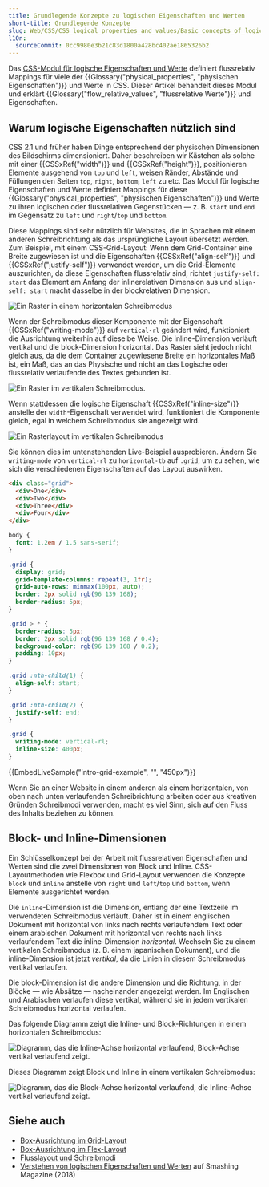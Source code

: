 ```yaml
---
title: Grundlegende Konzepte zu logischen Eigenschaften und Werten
short-title: Grundlegende Konzepte
slug: Web/CSS/CSS_logical_properties_and_values/Basic_concepts_of_logical_properties_and_values
l10n:
  sourceCommit: 0cc9980e3b21c83d1800a428bc402ae1865326b2
---
```


Das [CSS-Modul für logische Eigenschaften und Werte](/de/docs/Web/CSS/CSS_logical_properties_and_values#properties) definiert flussrelativ Mappings für viele der {{Glossary("physical_properties", "physischen Eigenschaften")}} und Werte in CSS. Dieser Artikel behandelt dieses Modul und erklärt {{Glossary("flow_relative_values", "flussrelative Werte")}} und Eigenschaften.

## Warum logische Eigenschaften nützlich sind

CSS 2.1 und früher haben Dinge entsprechend der physischen Dimensionen des Bildschirms dimensioniert. Daher beschreiben wir Kästchen als solche mit einer {{CSSxRef("width")}} und {{CSSxRef("height")}}, positionieren Elemente ausgehend von `top` und `left`, weisen Ränder, Abstände und Füllungen den Seiten `top`, `right`, `bottom`, `left` zu etc. Das Modul für logische Eigenschaften und Werte definiert Mappings für diese {{Glossary("physical_properties", "physischen Eigenschaften")}} und Werte zu ihren logischen oder flussrelativen Gegenstücken — z. B. `start` und `end` im Gegensatz zu `left` und `right`/`top` und `bottom`.

Diese Mappings sind sehr nützlich für Websites, die in Sprachen mit einem anderen Schreibrichtung als das ursprüngliche Layout übersetzt werden. Zum Beispiel, mit einem CSS-Grid-Layout: Wenn dem Grid-Container eine Breite zugewiesen ist und die Eigenschaften {{CSSxRef("align-self")}} und {{CSSxRef("justify-self")}} verwendet werden, um die Grid-Elemente auszurichten, da diese Eigenschaften flussrelativ sind, richtet `justify-self: start` das Element am Anfang der inlinerelativen Dimension aus und `align-self: start` macht dasselbe in der blockrelativen Dimension.

![Ein Raster in einem horizontalen Schreibmodus](grid-horizontal-width-sm.png)

Wenn der Schreibmodus dieser Komponente mit der Eigenschaft {{CSSxRef("writing-mode")}} auf `vertical-rl` geändert wird, funktioniert die Ausrichtung weiterhin auf dieselbe Weise. Die inline-Dimension verläuft vertikal und die block-Dimension horizontal. Das Raster sieht jedoch nicht gleich aus, da die dem Container zugewiesene Breite ein horizontales Maß ist, ein Maß, das an das Physische und nicht an das Logische oder flussrelativ verlaufende des Textes gebunden ist.

![Ein Raster im vertikalen Schreibmodus.](grid-vertical-width-sm.png)

Wenn stattdessen die logische Eigenschaft {{CSSxRef("inline-size")}} anstelle der `width`-Eigenschaft verwendet wird, funktioniert die Komponente gleich, egal in welchem Schreibmodus sie angezeigt wird.

![Ein Rasterlayout im vertikalen Schreibmodus](grid-vertical-inline-size-small.png)

Sie können dies im untenstehenden Live-Beispiel ausprobieren. Ändern Sie `writing-mode` von `vertical-rl` zu `horizontal-tb` auf `.grid`, um zu sehen, wie sich die verschiedenen Eigenschaften auf das Layout auswirken.

```html live-sample___intro-grid-example
<div class="grid">
  <div>One</div>
  <div>Two</div>
  <div>Three</div>
  <div>Four</div>
</div>
```

```css hidden live-sample___intro-grid-example
body {
  font: 1.2em / 1.5 sans-serif;
}

.grid {
  display: grid;
  grid-template-columns: repeat(3, 1fr);
  grid-auto-rows: minmax(100px, auto);
  border: 2px solid rgb(96 139 168);
  border-radius: 5px;
}

.grid > * {
  border-radius: 5px;
  border: 2px solid rgb(96 139 168 / 0.4);
  background-color: rgb(96 139 168 / 0.2);
  padding: 10px;
}

.grid :nth-child(1) {
  align-self: start;
}

.grid :nth-child(2) {
  justify-self: end;
}
```

```css live-sample___intro-grid-example
.grid {
  writing-mode: vertical-rl;
  inline-size: 400px;
}
```

{{EmbedLiveSample("intro-grid-example", "", "450px")}}

Wenn Sie an einer Website in einem anderen als einem horizontalen, von oben nach unten verlaufenden Schreibrichtung arbeiten oder aus kreativen Gründen Schreibmodi verwenden, macht es viel Sinn, sich auf den Fluss des Inhalts beziehen zu können.

## Block- und Inline-Dimensionen

Ein Schlüsselkonzept bei der Arbeit mit flussrelativen Eigenschaften und Werten sind die zwei Dimensionen von Block und Inline. CSS-Layoutmethoden wie Flexbox und Grid-Layout verwenden die Konzepte `block` und `inline` anstelle von `right` und `left`/`top` und `bottom`, wenn Elemente ausgerichtet werden.

Die `inline`-Dimension ist die Dimension, entlang der eine Textzeile im verwendeten Schreibmodus verläuft. Daher ist in einem englischen Dokument mit horizontal von links nach rechts verlaufendem Text oder einem arabischen Dokument mit horizontal von rechts nach links verlaufendem Text die inline-Dimension _horizontal_. Wechseln Sie zu einem vertikalen Schreibmodus (z. B. einem japanischen Dokument), und die inline-Dimension ist jetzt _vertikal_, da die Linien in diesem Schreibmodus vertikal verlaufen.

Die block-Dimension ist die andere Dimension und die Richtung, in der Blöcke — wie Absätze — nacheinander angezeigt werden. Im Englischen und Arabischen verlaufen diese vertikal, während sie in jedem vertikalen Schreibmodus horizontal verlaufen.

Das folgende Diagramm zeigt die Inline- und Block-Richtungen in einem horizontalen Schreibmodus:

![Diagramm, das die Inline-Achse horizontal verlaufend, Block-Achse vertikal verlaufend zeigt.](mdn-horizontal.png)

Dieses Diagramm zeigt Block und Inline in einem vertikalen Schreibmodus:

![Diagramm, das die Block-Achse horizontal verlaufend, die Inline-Achse vertikal verlaufend zeigt.](mdn-vertical.png)

## Siehe auch

- [Box-Ausrichtung im Grid-Layout](/de/docs/Web/CSS/CSS_box_alignment/Box_alignment_in_grid_layout)
- [Box-Ausrichtung im Flex-Layout](/de/docs/Web/CSS/CSS_box_alignment/Box_alignment_in_flexbox)
- [Flusslayout und Schreibmodi](/de/docs/Web/CSS/CSS_display/Flow_layout_and_writing_modes)
- [Verstehen von logischen Eigenschaften und Werten](https://www.smashingmagazine.com/2018/03/understanding-logical-properties-values/) auf Smashing Magazine (2018)
